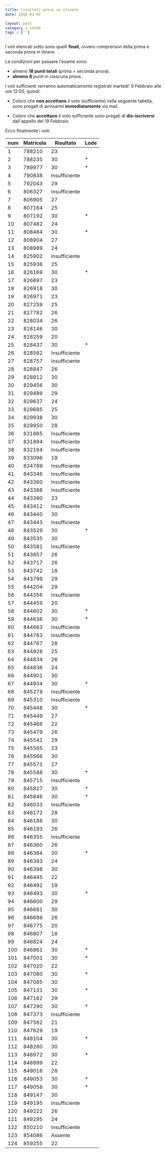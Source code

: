 ```yaml
---
title: risultati prove in itinere
date: 2016-02-07

layout: post
category : infob
tags : ['']
---
```



I voti elencati sotto sono quelli __finali__, ovvero comprensivi della prima e seconda prova in itinere.

Le condizioni per passare l'esame sono:

* almeno **18 punti totali** (prima + seconda prova).
* **almeno 8** punti in ciascuna prova.

I voti sufficienti verranno automaticamente registrati martedi' 9 Febbraio alle ore 12:00, quindi:

 * Coloro che **non accettano** il voto (sufficiente) nella seguente tabella, sono pregati di avvisarmi __immediatamente__ via mail.

 * Coloro che **accettano** il voto sufficiente sono pregati di **dis-iscriversi** dall'appello del 19 Febbraio.

Ecco finalmente i voti:

| num | Matricola | Risultato     | Lode |
| --- | --------- | ------------- | ---- |
| 1   | 788210    | 23            |      |
| 2   | 788235    | 30            | *    |
| 3   | 789977    | 30            | *    |
| 4   | 790838    | Insufficiente |      |
| 5   | 792043    | 29            |      |
| 6   | 806327    | Insufficiente |      |
| 7   | 806905    | 27            |      |
| 8   | 807164    | 25            |      |
| 9   | 807192    | 30            | *    |
| 10  | 807482    | 24            |      |
| 11  | 808484    | 30            | *    |
| 12  | 808904    | 27            |      |
| 13  | 808989    | 24            |      |
| 14  | 825902    | Insufficiente |      |
| 15  | 825936    | 25            |      |
| 16  | 826169    | 30            | *    |
| 17  | 826697    | 23            |      |
| 18  | 826918    | 30            |      |
| 19  | 826971    | 23            |      |
| 20  | 827259    | 25            |      |
| 21  | 827782    | 26            |      |
| 22  | 828034    | 26            |      |
| 23  | 828146    | 30            |      |
| 24  | 828259    | 20            |      |
| 25  | 828437    | 30            | *    |
| 26  | 828562    | Insufficiente |      |
| 27  | 828757    | Insufficiente |      |
| 28  | 828847    | 26            |      |
| 29  | 828912    | 30            |      |
| 30  | 829456    | 30            |      |
| 31  | 829489    | 29            |      |
| 32  | 829637    | 24            |      |
| 33  | 829685    | 25            |      |
| 34  | 829938    | 30            |      |
| 35  | 829950    | 28            |      |
| 36  | 831865    | Insufficiente |      |
| 37  | 831894    | Insufficiente |      |
| 38  | 832164    | Insufficiente |      |
| 39  | 833096    | 19            |      |
| 40  | 834789    | Insufficiente |      |
| 41  | 843346    | Insufficiente |      |
| 42  | 843360    | Insufficiente |      |
| 43  | 843388    | Insufficiente |      |
| 44  | 843390    | 23            |      |
| 45  | 843412    | Insufficiente |      |
| 46  | 843440    | 30            |      |
| 47  | 843443    | Insufficiente |      |
| 48  | 843529    | 30            | *    |
| 49  | 843535    | 30            |      |
| 50  | 843581    | Insufficiente |      |
| 51  | 843657    | 26            |      |
| 52  | 843717    | 26            |      |
| 53  | 843742    | 18            |      |
| 54  | 843799    | 29            |      |
| 55  | 844204    | 29            |      |
| 56  | 844356    | Insufficiente |      |
| 57  | 844459    | 20            |      |
| 58  | 844602    | 30            | *    |
| 59  | 844636    | 30            | *    |
| 60  | 844663    | Insufficiente |      |
| 61  | 844763    | Insufficiente |      |
| 62  | 844767    | 28            |      |
| 63  | 844826    | 25            |      |
| 64  | 844834    | 26            |      |
| 65  | 844836    | 24            |      |
| 66  | 844901    | 30            |      |
| 67  | 844934    | 30            | *    |
| 68  | 845279    | Insufficiente |      |
| 69  | 845310    | Insufficiente |      |
| 70  | 845448    | 30            | *    |
| 71  | 845449    | 27            |      |
| 72  | 845466    | 22            |      |
| 73  | 845479    | 26            |      |
| 74  | 845541    | 29            |      |
| 75  | 845565    | 23            |      |
| 76  | 845566    | 30            |      |
| 77  | 845571    | 27            |      |
| 78  | 845588    | 30            | *    |
| 79  | 845715    | Insufficiente |      |
| 80  | 845827    | 30            | *    |
| 81  | 845846    | 30            | *    |
| 82  | 846033    | Insufficiente |      |
| 83  | 846172    | 28            |      |
| 84  | 846188    | 30            |      |
| 85  | 846193    | 26            |      |
| 86  | 846355    | Insufficiente |      |
| 87  | 846360    | 26            |      |
| 88  | 846364    | 30            | *    |
| 89  | 846383    | 24            |      |
| 90  | 846398    | 30            |      |
| 91  | 846445    | 22            |      |
| 92  | 846492    | 19            |      |
| 93  | 846493    | 30            | *    |
| 94  | 846600    | 29            |      |
| 95  | 846681    | 30            |      |
| 96  | 846689    | 26            |      |
| 97  | 846775    | 20            |      |
| 98  | 846807    | 18            |      |
| 99  | 846824    | 24            |      |
| 100 | 846861    | 30            | *    |
| 101 | 847001    | 30            | *    |
| 102 | 847020    | 22            |      |
| 103 | 847080    | 30            | *    |
| 104 | 847085    | 30            |      |
| 105 | 847131    | 30            | *    |
| 106 | 847162    | 29            |      |
| 107 | 847290    | 30            | *    |
| 108 | 847373    | Insufficiente |      |
| 109 | 847562    | 21            |      |
| 110 | 847629    | 19            |      |
| 111 | 848104    | 30            | *    |
| 112 | 848260    | 30            |      |
| 113 | 848972    | 30            | *    |
| 114 | 848999    | 22            |      |
| 115 | 849016    | 28            |      |
| 116 | 849053    | 30            | *    |
| 117 | 849058    | 30            | *    |
| 118 | 849147    | 30            |      |
| 119 | 849195    | Insufficiente |      |
| 120 | 849222    | 26            |      |
| 121 | 849295    | 24            |      |
| 122 | 850210    | Insufficiente |      |
| 123 | 854086    | Assente       |      |
| 124 | 859255    | 22            |      |


